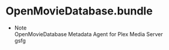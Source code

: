 # OpenMovieDatabase.bundle

  * Note  
OpenMovieDatabase Metadata Agent for Plex Media Server  
gsfg  
